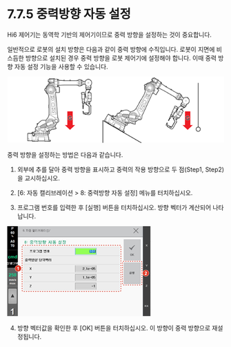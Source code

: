 # 7.7.5 중력방향 자동 설정

Hi6 제어기는 동역학 기반의 제어기이므로 중력 방향을 설정하는 것이 중요합니다.

일반적으로 로봇의 설치 방향은 다음과 같이 중력 방향에 수직입니다. 로봇이 지면에 비스듬한 방향으로 설치된 경우 중력 방향을 로봇 제어기에 설정해야 합니다. 이때 중력 방향 자동 설정 기능을 사용할 수 있습니다.

![&#xADF8;&#xB9BC; 75 &#xC9C0;&#xBA74;&#xC5D0; &#xB193;&#xC778; &#xB85C;&#xBD07;&#xC758; &#xC911;&#xB825; &#xBC29;&#xD5A5;\(&#xC88C;\) / &#xACBD;&#xC0AC;&#xBA74;&#xC5D0; &#xB193;&#xC778; &#xB85C;&#xBD07;&#xC758; &#xC911;&#xB825; &#xBC29;&#xD5A5;\(&#xC6B0;\)](../../.gitbook/assets/image%20%28226%29.png)

중력 방향을 설정하는 방법은 다음과 같습니다.

1.	외부에 추를 달아 중력 방향을 표시하고 중력의 작용 방향으로 두 점\(Step1, Step2\)을 교시하십시오.

2.	\[6: 자동 캘리브레이션 &gt; 8: 중력방향 자동 설정\] 메뉴를 터치하십시오.

3.	프로그램 번호를 입력한 후 \[실행\] 버튼을 터치하십시오. 방향 벡터가 계산되어 나타납니다.

![](../../.gitbook/assets/image%20%28249%29.png)

4.	방향 벡터값을 확인한 후 \[OK\] 버튼을 터치하십시오. 이 방향이 중력 방향으로 재설정됩니다.

